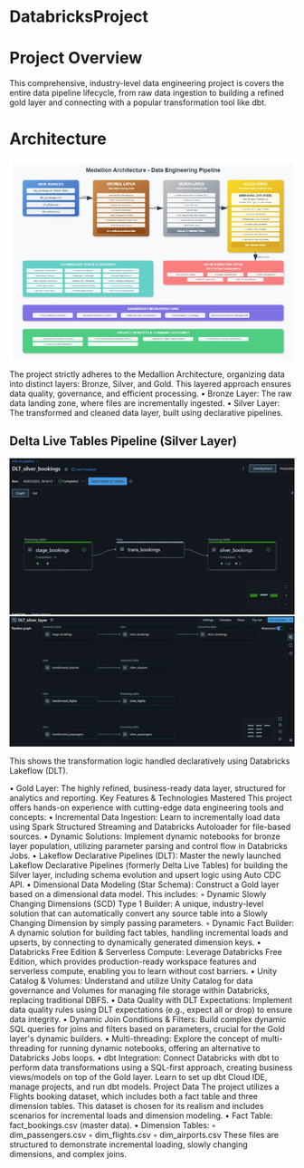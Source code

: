 # DatabricksProject

# Project Overview
This comprehensive, industry-level data engineering project is  covers the entire data pipeline lifecycle, from raw data ingestion to building a refined gold layer and connecting with a popular transformation tool like dbt.
# Architecture



![Architecture](architecture.png)

The project strictly adheres to the Medallion Architecture, organizing data into distinct layers: Bronze, Silver, and Gold. This layered approach ensures data quality, governance, and efficient processing.
•
Bronze Layer: The raw data landing zone, where files are incrementally ingested.
•
Silver Layer: The transformed and cleaned data layer, built using declarative pipelines.

## Delta Live Tables Pipeline (Silver Layer)

![DLT Pipeline](dlt_pipeline.png)
![DLT Pipeline](dlt_pipeline01.png)

This shows the transformation logic handled declaratively using Databricks Lakeflow (DLT).

•
Gold Layer: The highly refined, business-ready data layer, structured for analytics and reporting.
Key Features & Technologies Mastered
This project offers hands-on experience with cutting-edge data engineering tools and concepts:
•
Incremental Data Ingestion: Learn to incrementally load data using Spark Structured Streaming and Databricks Autoloader for file-based sources.
•
Dynamic Solutions: Implement dynamic notebooks for bronze layer population, utilizing parameter parsing and control flow in Databricks Jobs.
•
Lakeflow Declarative Pipelines (DLT): Master the newly launched Lakeflow Declarative Pipelines (formerly Delta Live Tables) for building the Silver layer, including schema evolution and upsert logic using Auto CDC API.
•
Dimensional Data Modeling (Star Schema): Construct a Gold layer based on a dimensional data model. This includes:
◦
Dynamic Slowly Changing Dimensions (SCD) Type 1 Builder: A unique, industry-level solution that can automatically convert any source table into a Slowly Changing Dimension by simply passing parameters.
◦
Dynamic Fact Builder: A dynamic solution for building fact tables, handling incremental loads and upserts, by connecting to dynamically generated dimension keys.
•
Databricks Free Edition & Serverless Compute: Leverage Databricks Free Edition, which provides production-ready workspace features and serverless compute, enabling you to learn without cost barriers.
•
Unity Catalog & Volumes: Understand and utilize Unity Catalog for data governance and Volumes for managing file storage within Databricks, replacing traditional DBFS.
•
Data Quality with DLT Expectations: Implement data quality rules using DLT expectations (e.g., expect all or drop) to ensure data integrity.
•
Dynamic Join Conditions & Filters: Build complex dynamic SQL queries for joins and filters based on parameters, crucial for the Gold layer's dynamic builders.
•
Multi-threading: Explore the concept of multi-threading for running dynamic notebooks, offering an alternative to Databricks Jobs loops.
•
dbt Integration: Connect Databricks with dbt to perform data transformations using a SQL-first approach, creating business views/models on top of the Gold layer. Learn to set up dbt Cloud IDE, manage projects, and run dbt models.
Project Data
The project utilizes a Flights booking dataset, which includes both a fact table and three dimension tables. This dataset is chosen for its realism and includes scenarios for incremental loads and dimension modeling.
•
Fact Table: fact_bookings.csv (master data).
•
Dimension Tables:
◦
dim_passengers.csv
◦
dim_flights.csv
◦
dim_airports.csv
These files are structured to demonstrate incremental loading, slowly changing dimensions, and complex joins.

